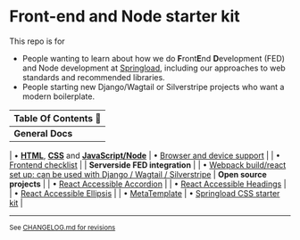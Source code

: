 # Front-end and Node starter kit

This repo is for

- People wanting to learn about how we do **F**ront**E**nd **D**evelopment (FED) and Node development at [Springload](https://springload.co.nz), including our approaches to web standards and recommended libraries.
- People starting new Django/Wagtail or Silverstripe projects who want a modern boilerplate.

| Table Of Contents :book: |
| ------------------------ |
| **General Docs**         |

| • [**HTML**](./docs/html.md), [**CSS**](./docs/css.md) and [**JavaScript/Node**](./docs/javascript.md)
| • [Browser and device support](./docs/browser-device-support.md) |
| • [Frontend checklist](./docs/frontend-checklist.md) |
| **Serverside FED integration** |
| • [Webpack build/react set up: can be used with Django / Wagtail / Silverstripe](./webpack-build/)
| **Open source projects** |
| • [React Accessible Accordion](https://github.com/springload/react-accessible-accordion) |
| • [React Accessible Headings](https://github.com/springload/react-accessible-headings) |
| • [React Accessible Ellipsis](https://github.com/springload/react-accessible-ellipsis) |
| • [MetaTemplate](https://github.com/springload/metatemplate)
| • [Springload CSS starter kit](https://github.com/springload/frontend-starter-styles) |

---

<sup> See [CHANGELOG.md for revisions](CHANGELOG.md)</sup>
